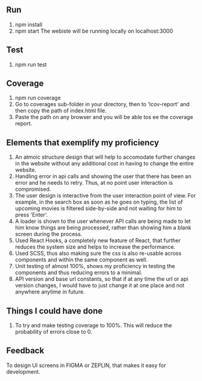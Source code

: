 ## Run

1) npm install
2) npm start
The webiste will be running locally on localhost:3000

## Test

1) npm run test

## Coverage

1) npm run coverage
2) Go to coverages sub-folder in your directory, then to 'lcov-report' and then copy the path of index.html file.
3) Paste the path on any browser and you will be able tos ee the coverage report.

## Elements that exemplify my proficiency

1) An atmoic structure design that will help to accomodate further changes in the website without any additional cost in having to change the entire website.
2) Handling error in api calls and showing the user that there has been an error and he needs to retry.
Thus, at no point user interaction is compromised.
3) The user design is interactive from the user interaction point of view. 
For example, in the search box as soon as he goes on typing, the list of upcoming movies is filtered side-by-side and not waiting for him to press 'Enter'.
4) A loader is shown to the user whenever API calls are being made to let him know things are being processed, rather than showing him a blank screen during the process. 
5) Used React Hooks, a completely new feature of React, that further reduces the system size and helps to increase the performance.
6) Used SCSS, thus also making sure the css is also re-usable across components and within the same component as well.
7) Unit testing of almost 100%, shows my proficiency in testing the components and thus reducing errors to a minimal.
8) API version and base url constants, so that if at any time the url or api version changes, I would have to just change it at one place and not anywhere anytime in future.

## Things I could have done

1) To try and make testing coverage to 100%. This will reduce the probability of errors close to 0.

## Feedback

To design UI screens in FIGMA or ZEPLIN, that makes it easy for development.
